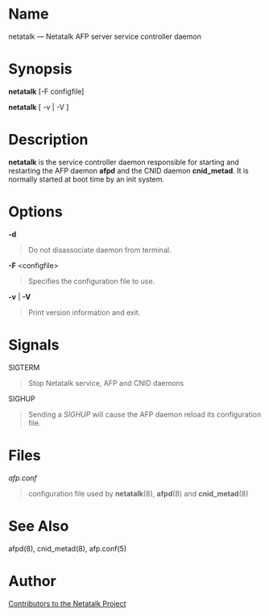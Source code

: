 # Name

netatalk — Netatalk AFP server service controller daemon

# Synopsis

**netatalk** [-F configfile]

**netatalk** [ -v | -V ]

# Description

**netatalk** is the service controller daemon responsible for starting and
restarting the AFP daemon **afpd** and the CNID daemon **cnid_metad**. It is
normally started at boot time by an init system.

# Options

**-d**

> Do not disassociate daemon from terminal.

**-F** <configfile\>

> Specifies the configuration file to use.

**-v** | **-V**

> Print version information and exit.

# Signals

SIGTERM

> Stop Netatalk service, AFP and CNID daemons

SIGHUP

> Sending a *SIGHUP* will cause the AFP daemon reload its configuration
file.

# Files

*afp.conf*

> configuration file used by **netatalk**(8), **afpd**(8) and **cnid_metad**(8)

# See Also

afpd(8), cnid_metad(8), afp.conf(5)

# Author

[Contributors to the Netatalk Project](https://netatalk.io/contributors)
